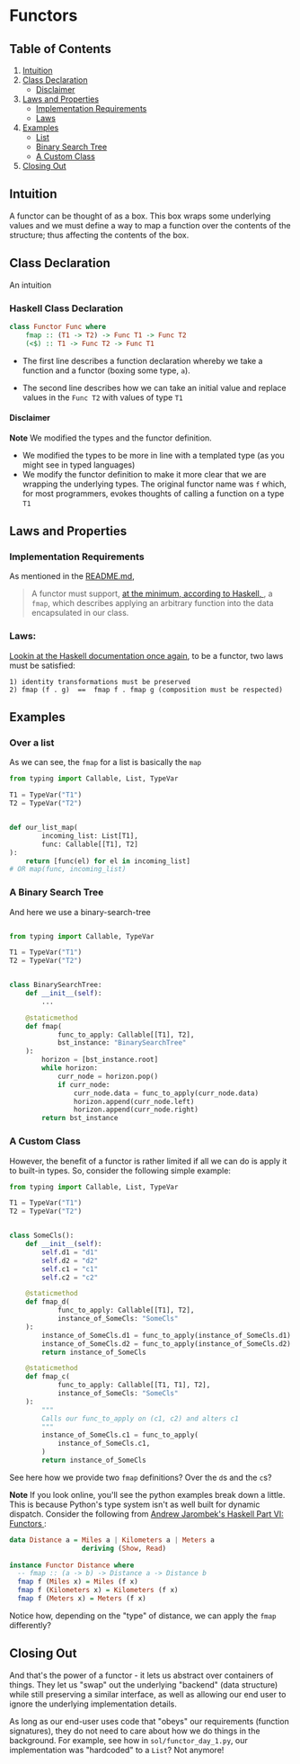 # Functors

## Table of Contents

1) [Intuition](#intuition)
2) [Class Declaration](#class-declaration)
    - [Disclaimer](#disclaimer)
3) [Laws and Properties](#laws-and-properties)
    - [Implementation Requirements](#implementation-requirements)
    - [Laws](#laws-)
4) [Examples](#examples)
    - [List](#over-a-list)
    - [Binary Search Tree](#a-binary-search-tree)
    - [A Custom Class](#a-custom-class)
5) [Closing Out](#closing-out)

## Intuition

A functor can be thought of as a box. This box wraps some underlying values and we must define a way to map a function
over the contents of the structure; thus affecting the contents of the box.

## Class Declaration

An intuition

### Haskell Class Declaration

```haskell
class Functor Func where
    fmap :: (T1 -> T2) -> Func T1 -> Func T2
    (<$) :: T1 -> Func T2 -> Func T1
```

- The first line describes a function declaration whereby we take a function and a functor (boxing some type, `a`).

- The second line describes how we can take an initial value and replace values in the `Func T2` with values of
  type `T1`

#### Disclaimer

**Note** We modified the types and the functor definition.

- We modified the types to be more in line with a templated type (as you might see in typed languages)
- We modify the functor definition to make it more clear that we are wrapping the underlying types. The original functor
  name was `f` which, for most programmers, evokes thoughts of calling a function on a type `T1`

## Laws and Properties

### Implementation Requirements

As mentioned in the [README.md](README.md),

> A functor must support, [at the minimum, according to Haskell, ](https://wiki.haskell.org/Functor#Syntax), a `fmap`,
> which describes applying an arbitrary function into the data encapsulated in our class.

### Laws:

[Lookin at the Haskell documentation once again](https://wiki.haskell.org/Functor#Functor_Laws), to be a functor, two
laws must be satisfied:

```
1) identity transformations must be preserved
2) fmap (f . g)  ==  fmap f . fmap g (composition must be respected)
```

## Examples

### Over a list

As we can see, the  `fmap` for a list is basically the `map`

```python
from typing import Callable, List, TypeVar

T1 = TypeVar("T1")
T2 = TypeVar("T2")


def our_list_map(
        incoming_list: List[T1],
        func: Callable[[T1], T2]
):
    return [func(el) for el in incoming_list]
# OR map(func, incoming_list)
```

### A Binary Search Tree

And here we use a binary-search-tree

```python

from typing import Callable, TypeVar

T1 = TypeVar("T1")
T2 = TypeVar("T2")


class BinarySearchTree:
    def __init__(self):
        ...

    @staticmethod
    def fmap(
            func_to_apply: Callable[[T1], T2],
            bst_instance: "BinarySearchTree"
    ):
        horizon = [bst_instance.root]
        while horizon:
            curr_node = horizon.pop()
            if curr_node:
                curr_node.data = func_to_apply(curr_node.data)
                horizon.append(curr_node.left)
                horizon.append(curr_node.right)
        return bst_instance
```

### A Custom Class

However, the benefit of a functor is rather limited if all we can do is apply it
to built-in types. So, consider the following simple example:

```python
from typing import Callable, List, TypeVar

T1 = TypeVar("T1")
T2 = TypeVar("T2")


class SomeCls():
    def __init__(self):
        self.d1 = "d1"
        self.d2 = "d2"
        self.c1 = "c1"
        self.c2 = "c2"

    @staticmethod
    def fmap_d(
            func_to_apply: Callable[[T1], T2],
            instance_of_SomeCls: "SomeCls"
    ):
        instance_of_SomeCls.d1 = func_to_apply(instance_of_SomeCls.d1)
        instance_of_SomeCls.d2 = func_to_apply(instance_of_SomeCls.d2)
        return instance_of_SomeCls

    @staticmethod
    def fmap_c(
            func_to_apply: Callable[[T1, T1], T2],
            instance_of_SomeCls: "SomeCls"
    ):
        """
        Calls our func_to_apply on (c1, c2) and alters c1
        """
        instance_of_SomeCls.c1 = func_to_apply(
            instance_of_SomeCls.c1,
        )
        return instance_of_SomeCls
```

See here how we provide two `fmap` definitions? Over the `d`s and the `c`s? 

**Note** If you look online, you'll see the python examples break down a little. This is because
Python's type system isn't as well built for dynamic dispatch. Consider the following from [Andrew Jarombek's Haskell Part VI: Functors
](https://jarombek.com/blog/may-28-2019-haskell-pt6):

```haskell
data Distance a = Miles a | Kilometers a | Meters a
                  deriving (Show, Read)
                  
instance Functor Distance where
  -- fmap :: (a -> b) -> Distance a -> Distance b
  fmap f (Miles x) = Miles (f x)
  fmap f (Kilometers x) = Kilometers (f x)
  fmap f (Meters x) = Meters (f x)
```

Notice how, depending on the "type" of distance, we can apply the `fmap` differently?

## Closing Out

And that's the power of a functor - it lets us abstract over containers of things. They let us "swap" out the
underlying "backend" (data structure) while still preserving a similar interface, as well as allowing our end user to
ignore the underlying implementation details.

As long as our end-user uses code that "obeys"
our requirements (function signatures), they do not need to care about how we do things in the background. For example,
see how in `sol/functor_day_1.py`, our implementation was "hardcoded" to a `List`? Not anymore!
